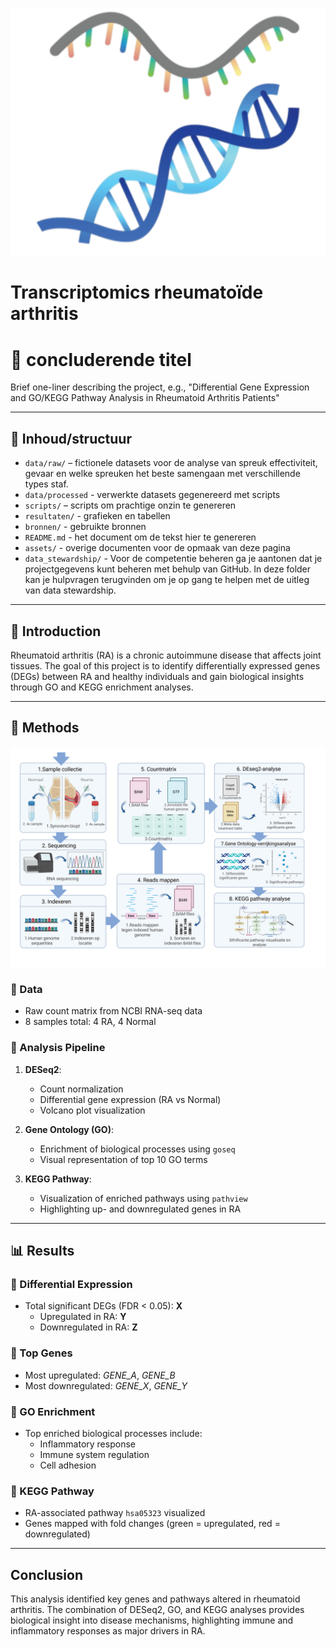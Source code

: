 
<p align="center">
  <img src="Assets/Afbeelding3.png" alt="RNA Figure" width="800" length="20" />
</p>

# Transcriptomics rheumatoïde arthritis
# 🧬 concluderende titel

Brief one-liner describing the project, e.g., "Differential Gene Expression and GO/KEGG Pathway Analysis in Rheumatoid Arthritis Patients"

---

## 📁 Inhoud/structuur

- `data/raw/` – fictionele datasets voor de analyse van spreuk effectiviteit, gevaar en welke spreuken het beste samengaan met verschillende types staf.  
- `data/processed` - verwerkte datasets gegenereerd met scripts 
- `scripts/` – scripts om prachtige onzin te genereren
- `resultaten/` - grafieken en tabellen
- `bronnen/` - gebruikte bronnen 
- `README.md` - het document om de tekst hier te genereren
- `assets/` - overige documenten voor de opmaak van deze pagina
- `data_stewardship/` - Voor de competentie beheren ga je aantonen dat je projectgegevens kunt beheren met behulp van GitHub. In deze folder kan je hulpvragen terugvinden om je op gang te helpen met de uitleg van data stewardship. 

---

## 🧬 Introduction

Rheumatoid arthritis (RA) is a chronic autoimmune disease that affects joint tissues. The goal of this project is to identify differentially expressed genes (DEGs) between RA and healthy individuals and gain biological insights through GO and KEGG enrichment analyses.

---

## 🧪 Methods
![Flowschema](Resultaten/Flowschema.png)


### 🔹 Data

- Raw count matrix from NCBI RNA-seq data
- 8 samples total: 4 RA, 4 Normal

### 🔹 Analysis Pipeline

1. **DESeq2**:
   - Count normalization
   - Differential gene expression (RA vs Normal)
   - Volcano plot visualization

2. **Gene Ontology (GO)**:
   - Enrichment of biological processes using `goseq`
   - Visual representation of top 10 GO terms

3. **KEGG Pathway**:
   - Visualization of enriched pathways using `pathview`
   - Highlighting up- and downregulated genes in RA

---

## 📊 Results

### 🔹 Differential Expression

- Total significant DEGs (FDR < 0.05): **X**
  - Upregulated in RA: **Y**
  - Downregulated in RA: **Z**

### 🔹 Top Genes

- Most upregulated: *GENE_A*, *GENE_B*
- Most downregulated: *GENE_X*, *GENE_Y*

### 🔹 GO Enrichment

- Top enriched biological processes include:
  - Inflammatory response
  - Immune system regulation
  - Cell adhesion

### 🔹 KEGG Pathway

- RA-associated pathway `hsa05323` visualized
- Genes mapped with fold changes (green = upregulated, red = downregulated)

---

## Conclusion

This analysis identified key genes and pathways altered in rheumatoid arthritis. The combination of DESeq2, GO, and KEGG analyses provides biological insight into disease mechanisms, highlighting immune and inflammatory responses as major drivers in RA.

